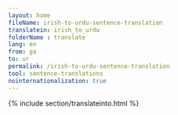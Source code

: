```yaml
---
layout: home
fileName: irish-to-urdu-sentence-translation
translatein: irish_to_urdu
folderName : translate
lang: en
from: ga
to: ur
permalink: /irish-to-urdu-sentence-translation
tool: sentence-translations
nointernationalization: true
---
```

{% include section/translateinto.html %}
